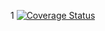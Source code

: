 1
[![Coverage Status](https://coveralls.io/repos/github/EhEhEhEh-labs/lab05hw/badge.svg)](https://coveralls.io/github/EhEhEhEh-labs/lab05hw)
